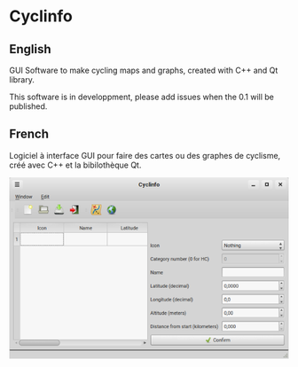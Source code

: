 # Cyclinfo

## English
GUI Software to make cycling maps and graphs, created with C++ and Qt library.

This software is in developpment, please add issues when the 0.1 will be published.

## French
Logiciel à interface GUI pour faire des cartes ou des graphes de cyclisme, créé avec C++ et la bibilothèque Qt.

![screenshot](screenshot.png)
